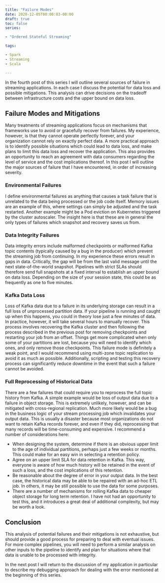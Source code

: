 ```yaml
---
title: "Failure Modes"
date: 2020-12-05T00:00:03-00:00
draft: true
toc: false
series:

- "Ordered Stateful Streaming"

tags:

- Spark
- Streaming
- Scala

---
```


In the fourth post of this series I will outline several sources of failure in
streaming applications. In each case I discuss the potential for data loss and
possible mitigations. This analysis can drive decisions on the tradeoff between
infrastructure costs and the upper bound on data loss.

<!--more-->

## Failure Modes and Mitigations

Many treatments of streaming applications focus on mechanisms that frameworks
use to avoid or gracefully recover from failures. My experience, however, is
that they cannot operate perfectly forever, and your organization cannot rely
on exactly perfect data. A more practical approach is to identify possible
situations which could lead to data loss, and make plans to limit this data
loss and recover the application. This also provides an opportunity to
reach an agreement with data consumers regarding the level of service and the
cost implications thereof. In this post I will outline the major sources of
failure that I have encountered, in order of increasing severity.

### Environmental Failures

I define environmental failures as anything that causes a task failure that is
unrelated to the data being processed or the job code itself. Memory issues
are an example of this, where settings can simply be adjusted and the task
restarted. Another example might be a Pod eviction on Kubernetes triggered by
the cluster autoscaler. The insight here is that these are in general the only
types of failures which snapshot and recovery saves us from.

### Data Integrity Failures

Data integrity errors include malformed checkpoints or malformed Kafka topic
contents (typically caused by a bug in the producer) which prevent the
streaming job from continuing. In my experience these errors result in gaps in
data. Critically, the gap will be from the last valid message until the next
state-of-the-world snapshot. Pipelines with strict SLAs should therefore send
full snapshots at a fixed interval to establish an upper bound on data loss.
Depending on the size of your session state, this could be as frequently as one
to five minutes.

### Kafka Data Loss

Loss of Kafka data due to a failure in its underlying storage can result in a
full loss of unprocessed partition data. If your pipeline is running and caught
up when this happens, you could in theory lose just a few minutes of data. In
practice, however, it will take several hours to manually recover. This process
involves recovering the Kafka cluster and then following the process described
in the previous post for removing checkpoints and restarting your job from an
offset. Things get more complicated when only some of your partitions are lost,
because you will need to identify which ones, and only remove those
checkpoints. This failure mode is definitely a weak point, and I would
recommend using multi-zone topic replication to avoid it as much as possible.
Additionally, scripting and testing this recovery process can significantly
reduce downtime in the event that such a failure cannot be avoided.

### Full Reprocessing of Historical Data

There are a few failures that could require you to reprocess the full topic
history from Kafka. A simple example would be loss of output data due to a
failure in object storage. This is extremely unlikely, however, and can be
mitigated with cross-regional replication. Much more likely would be a bug in
the business logic of your stream processing job which invalidates your output
data. This is usually a disaster because most organizations do not want to
retain Kafka records forever, and even if they did, reprocessing that many
records will be time-consuming and expensive. I recommend a number of
considerations here:

- When designing the system, determine if there is an obvious upper limit to
  the age of individual partitions, perhaps just a few weeks or months. This
  could make for an easy win in selecting a retention policy.
- Agree on an upper limit SLA for data retention in Kafka. This way, everyone
  is aware of how much history will be retained in the event of such a loss,
  and the cost implications of this retention.
- Be reasonable about the degree of error in your output data. In the best
  case, the historical data may be able to be repaired with an ad-hoc ETL job.
  In others, it may be still possible to use the data for some purposes.
- There are a number of mechanisms for rolling Kafka data to cheaper object
  storage for long term retention. I have not had an opportunity to test this,
  and it introduces a great deal of additional complexity, but may be worth a
  look.

## Conclusion

This analysis of potential failures and their mitigations is not exhaustive,
but should provide a good process for preparing to deal with eventual issues.
For more complex pipelines, you will need to perform a similar analysis on
other inputs to the pipeline to identify and plan for situations where that
data is unable to be processed with integrity.

In the next post I will return to the discussion of my application in
particular to describe my debugging approach for dealing with the error
mentioned at the beginning of this series.
